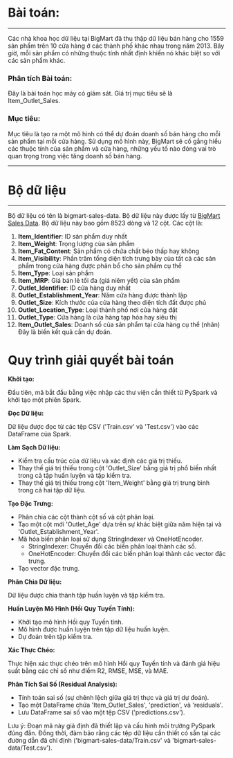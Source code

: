 # Bài toán:
***
Các nhà khoa học dữ liệu tại BigMart đã thu thập dữ liệu bán hàng cho 1559 sản phẩm trên 10 cửa hàng ở các thành phố khác nhau trong năm 2013. Bây giờ, mỗi sản phẩm có những thuộc tính nhất định khiến nó khác biệt so với các sản phẩm khác. 

### Phân tích Bài toán: 
Đây là bài toán học máy có giám sát. Giá trị mục tiêu sẽ là Item_Outlet_Sales. 

### Mục tiêu: 
Mục tiêu là tạo ra một mô hình có thể dự đoán doanh số bán hàng cho mỗi sản phẩm tại mỗi cửa hàng. Sử dụng mô hình này, BigMart sẽ cố gắng hiểu các thuộc tính của sản phẩm và cửa hàng, những yếu tố nào đóng vai trò quan trọng trong việc tăng doanh số bán hàng.
***

# Bộ dữ liệu
***
Bộ dữ liệu có tên là bigmart-sales-data. Bộ dữ liệu này được lấy từ [BigMart Sales Data](https://www.kaggle.com/datasets/brijbhushannanda1979/bigmart-sales-data). Bộ dữ liệu này bao gồm 8523 dòng và 12 cột. Các cột là:
1. **Item_Identifier**: ID sản phẩm duy nhất
2. **Item_Weight**: Trọng lượng của sản phẩm
3. **Item_Fat_Content**: Sản phẩm có chứa chất béo thấp hay không
4. **Item_Visibility**: Phần trăm tổng diện tích trưng bày của tất cả các sản phẩm trong cửa hàng được phân bổ cho sản phẩm cụ thể
5. **Item_Type**: Loại sản phẩm
6. **Item_MRP**: Giá bán lẻ tối đa (giá niêm yết) của sản phẩm
7. **Outlet_Identifier**: ID cửa hàng duy nhất
8. **Outlet_Establishment_Year**: Năm cửa hàng được thành lập
9. **Outlet_Size**: Kích thước của cửa hàng theo diện tích đất được phủ
10. **Outlet_Location_Type**: Loại thành phố nơi cửa hàng đặt
11. **Outlet_Type**: Cửa hàng là cửa hàng tạp hóa hay siêu thị
12. **Item_Outlet_Sales**: Doanh số của sản phẩm tại cửa hàng cụ thể (nhãn)
    Đây là biến kết quả cần dự đoán.

# Quy trình giải quyết bài toán
**Khởi tạo:**

Đầu tiên, mã bắt đầu bằng việc nhập các thư viện cần thiết từ PySpark và khởi tạo một phiên Spark.

**Đọc Dữ liệu:**

Dữ liệu được đọc từ các tệp CSV ('Train.csv' và 'Test.csv') vào các DataFrame của Spark.

**Làm Sạch Dữ liệu:**

- Kiểm tra cấu trúc của dữ liệu và xác định các giá trị thiếu.
- Thay thế giá trị thiếu trong cột 'Outlet_Size' bằng giá trị phổ biến nhất trong cả tập huấn luyện và tập kiểm tra.
- Thay thế giá trị thiếu trong cột 'Item_Weight' bằng giá trị trung bình trong cả hai tập dữ liệu.

**Tạo Đặc Trưng:**

- Phân chia các cột thành cột số và cột phân loại.
- Tạo một cột mới 'Outlet_Age' dựa trên sự khác biệt giữa năm hiện tại và 'Outlet_Establishment_Year'.
- Mã hóa biến phân loại sử dụng StringIndexer và OneHotEncoder.
  + StringIndexer: Chuyển đổi các biến phân loại thành các số.
  + OneHotEncoder: Chuyển đổi các biến phân loại thành các vector đặc trưng.
- Tạo vector đặc trưng.

**Phân Chia Dữ liệu:**

Dữ liệu được chia thành tập huấn luyện và tập kiểm tra.

**Huấn Luyện Mô Hình (Hồi Quy Tuyến Tính):**

- Khởi tạo mô hình Hồi quy Tuyến tính.
- Mô hình được huấn luyện trên tập dữ liệu huấn luyện.
- Dự đoán trên tập kiểm tra.

**Xác Thực Chéo:**

Thực hiện xác thực chéo trên mô hình Hồi quy Tuyến tính và đánh giá hiệu suất bằng các chỉ số như điểm R2, RMSE, MSE, và MAE.  

**Phân Tích Sai Số (Residual Analysis):**  
- Tính toán sai số (sự chênh lệch giữa giá trị thực và giá trị dự đoán).
- Tạo một DataFrame chứa 'Item_Outlet_Sales', 'prediction', và 'residuals'.
- Lưu DataFrame sai số vào một tệp CSV ('predictions.csv'). 

Lưu ý: Đoạn mã này giả định đã thiết lập và cấu hình môi trường PySpark đúng đắn. Đồng thời, đảm bảo rằng các tệp dữ liệu cần thiết có sẵn tại các đường dẫn đã chỉ định ('bigmart-sales-data/Train.csv' và 'bigmart-sales-data/Test.csv').
